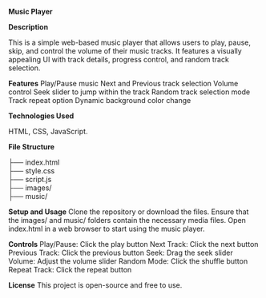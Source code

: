 **Music Player**

**Description**

  This is a simple web-based music player that allows users to play, pause, skip, and control the volume of their music tracks. It features a visually appealing UI with track details, progress control, and random track selection.

**Features**
  Play/Pause music
  Next and Previous track selection
  Volume control
  Seek slider to jump within the track
  Random track selection mode
  Track repeat option
  Dynamic background color change

**Technologies Used**

  HTML,
  CSS,
  JavaScript.

**File Structure**

  
  ├── index.html   
  ├── style.css   
  ├── script.js    
  ├── images/      
  ├── music/       

**Setup and Usage**
  Clone the repository or download the files.
  Ensure that the images/ and music/ folders contain the necessary media files.
  Open index.html in a web browser to start using the music player.

**Controls**
  Play/Pause: Click the play button
  Next Track: Click the next button
  Previous Track: Click the previous button
  Seek: Drag the seek slider
  Volume: Adjust the volume slider
  Random Mode: Click the shuffle button
  Repeat Track: Click the repeat button

**License**
  This project is open-source and free to use.
